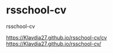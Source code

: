 # rsschool-cv
rsschool-cv

https://Klavdia27.github.io/rsschool-cv/cv
https://Klavdia27.github.io/rsschool-cv/